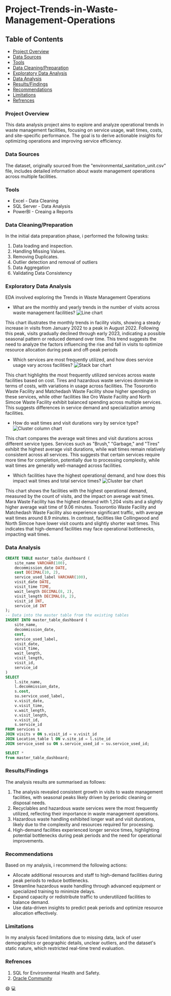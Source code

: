 # Project-Trends-in-Waste-Management-Operations

## Table of Contents

- [Project Overview](#project-Overview)
- [Data Sources](#data-sources)
- [Tools](#tools)
- [Data Cleaning/Preparation](#data-Cleaning/Preparation)
- [Exploratory Data Analysis](#exploratory-Data-Analysis)
- [Data Analysis](#data-Analysis)
- [Results/Findings](#results/Findings)
- [Recommendations](#recommendations)
- [Limitations](#limitations)
- [Refrences](#refrences)

### Project Overview

This data analysis project aims to explore and analyze operational trends in waste management facilities, focusing on service usage, wait times, costs, and site-specific performance. The goal is to derive actionable insights for optimizing operations and improving service efficiency.

### Data Sources

The dataset, originally sourced from the "environmental_sanitation_unit.csv" file, includes detailed information about waste management operations across multiple facilities.

### Tools

- Excel - Data Cleaning
- SQL Server - Data Analysis
- PowerBI - Creaing a Reports


### Data Cleaning/Preparation

In the initial data preparation phase, i performed the following tasks:
1. Data loading and inspection.
2. Handling Missing Values.
3. Removing Duplicates.
4. Outlier detection and removal of outliers
5. Data Aggregation
6. Validating Data Consistency


### Exploratory Data Analysis

EDA involved exploring the Trends in Waste Management Operations

- What are the monthly and yearly trends in the number of visits across waste management facilities?
![Line chart](https://github.com/user-attachments/assets/47a288a1-07d0-4c90-b62b-68a29477175f)

This chart illustrates the monthly trends in facility visits, showing a steady increase in visits from January 2022 to a peak in August 2022. Following this peak, visits gradually declined through early 2023, indicating a possible seasonal pattern or reduced demand over time. This trend suggests the need to analyze the factors influencing the rise and fall in visits to optimize resource allocation during peak and off-peak periods

- Which services are most frequently utilized, and how does service usage vary across facilities?
![Stack bar chart](https://github.com/user-attachments/assets/4fa1a281-8eb9-42f3-8c7d-8e08523f2fc8)

This chart highlights the most frequently utilized services across waste facilities based on cost. Tires and hazardous waste services dominate in terms of costs, with variations in usage across facilities. The Tosorontio Waste Facility and Matchedash Waste Facility show higher spending on these services, while other facilities like Oro Waste Facility and North Simcoe Waste Facility exhibit balanced spending across multiple services. This suggests differences in service demand and specialization among facilities.

- How do wait times and visit durations vary by service type?
![Cluster column chart](https://github.com/user-attachments/assets/791dc3a2-5841-4abd-8814-320af452b032)

This chart compares the average wait times and visit durations across different service types. Services such as "Brush," "Garbage," and "Tires" exhibit the highest average visit durations, while wait times remain relatively consistent across all services. This suggests that certain services require more time for completion, potentially due to processing complexity, while wait times are generally well-managed across facilities.

- Which facilities have the highest operational demand, and how does this impact wait times and total service times?
![Cluster bar chart](https://github.com/user-attachments/assets/8d9e2188-993a-42bd-9c19-d6e8221fc9ea)

This chart shows the facilities with the highest operational demand, measured by the count of visits, and the impact on average wait times. Mara Waste Facility has the highest demand with 1,204 visits and a slightly higher average wait time of 9.06 minutes. Tosorontio Waste Facility and Matchedash Waste Facility also experience significant traffic, with average wait times around 8.9 minutes. In contrast, facilities like Collingwood and North Simcoe have lower visit counts and slightly shorter wait times. This indicates that high-demand facilities may face operational bottlenecks, impacting wait times.

### Data Analysis

~~~sql
CREATE TABLE master_table_dashboard (
    site_name VARCHAR(100),
    decommission_date DATE,
    cost DECIMAL(10, 2),
    service_used_label VARCHAR(100),
    visit_date DATE,
    visit_time TIME,
    wait_length DECIMAL(8, 2),
    visit_length DECIMAL(8, 2),
    visit_id INT,
    service_id INT
);
-- Data into the master table from the existing tables
INSERT INTO master_table_dashboard (
    site_name,
    decommission_date,
    cost,
    service_used_label,
    visit_date,
    visit_time,
    wait_length,
    visit_length,
    visit_id,
    service_id
)
SELECT 
    l.site_name,
    l.decommission_date,
    s.cost,
    su.service_used_label,
    v.visit_date,
    v.visit_time,
    v.wait_length,
    v.visit_length,
    v.visit_id,
    s.service_id
FROM services s
JOIN visits v ON s.visit_id = v.visit_id
JOIN Location_table l ON v.site_id = l.site_id
JOIN service_used su ON s.service_used_id = su.service_used_id;

SELECT *
from master_table_dashboard;
~~~

### Results/Findings
The analysis results are summarised as follows:
1. The analysis revealed consistent growth in visits to waste management facilities, with seasonal peaks likely driven by periodic cleaning or disposal needs.
2. Recyclables and hazardous waste services were the most frequently utilized, reflecting their importance in waste management operations.
3. Hazardous waste handling exhibited longer wait and visit durations, likely due to the complexity and resources required for processing.
4. High-demand facilities experienced longer service times, highlighting potential bottlenecks during peak periods and the need for operational improvements.


### Recommendations

Based on my analysis, i recommend the following actions:
- Allocate additional resources and staff to high-demand facilities during peak periods to reduce bottlenecks.
- Streamline hazardous waste handling through advanced equipment or specialized training to minimize delays.
- Expand capacity or redistribute traffic to underutilized facilities to balance demand.
- Use data-driven insights to predict peak periods and optimize resource allocation effectively.

### Limitations

In my analysis faced limitations due to missing data, lack of user demographics or geographic details, unclear outliers, and the dataset's static nature, which restricted real-time trend evaluation.

### Refrences

1. SQL for Environmental Health and Safety.
2. [Oracle Community](https://community.oracle.com/customerconnect/discussion/604994/sql-for-environmental-health-and-safety)

😄
💻
